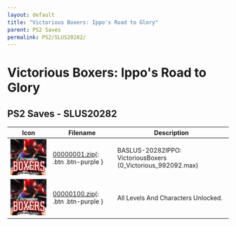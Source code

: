 ```yaml
---
layout: default
title: "Victorious Boxers: Ippo's Road to Glory"
parent: PS2 Saves
permalink: PS2/SLUS20282/
---
```

# Victorious Boxers: Ippo's Road to Glory

## PS2 Saves - SLUS20282

| Icon | Filename | Description |
|------|----------|-------------|
| ![Victorious Boxers: Ippo's Road to Glory](icon0.png) | [00000001.zip](00000001.zip){: .btn .btn-purple } | BASLUS-20282IPPO: VictoriousBoxers (0_Victorious_992092.max) |
| ![Victorious Boxers: Ippo's Road to Glory](icon0.png) | [00000100.zip](00000100.zip){: .btn .btn-purple } | All Levels And Characters Unlocked. |
